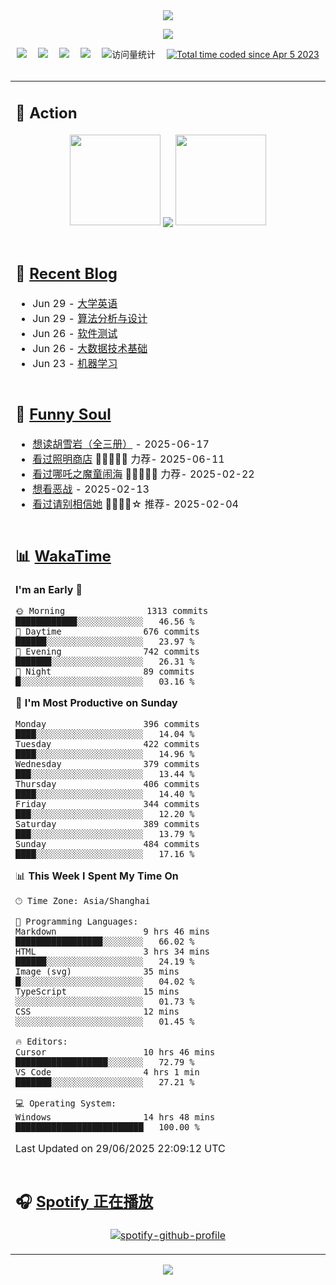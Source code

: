 <div align="center">

<img src="https://capsule-render.vercel.app/api?type=waving&color=timeGradient&height=300&&section=header&text=HI%20THERE!&fontSize=90&fontAlign=50&fontAlignY=30&desc=I%E2%80%99m%20@LI%20SIR%20%F0%9F%91%8B&descAlign=50&descSize=30&descAlignY=60&animation=twinkling" />

<div align="center">

  <!-- knock code pictures 敲代码的图片 -->
  <img order-radius="100px" src="https://img.lisir.me/image/my/001.gif"><br>

  <!-- profile logo 个人资料徽标 -->
  <div align="center">
    <a href="https://lisir.me/" title="点击跳转"><img src="https://img.shields.io/badge/Blog-%E4%B8%AA%E4%BA%BA%E5%8D%9A%E5%AE%A2-red"></a>&emsp;
    <a href="https://photo.lisir.me/" title="点击跳转"><img src="https://img.shields.io/badge/Photo-%E6%97%B6%E5%85%89%E7%9B%B8%E5%86%8C-blue"></a>&emsp;
    <a href="https://cloud.lisir.me/" title="点击跳转"><img src="https://img.shields.io/badge/Cloud%20Disk-%E6%88%91%E7%9A%84%E4%BA%91%E7%9B%98-green"></a>&emsp;
    <a href="https://nz.lisir.me/" title="点击跳转"><img src="https://img.shields.io/badge/%E5%93%AA%E5%90%92-%E7%9B%91%E6%8E%A7%E9%9D%A2%E6%9D%BF-blueviolet"></a>&emsp;
    <!-- visitor -->
    <img src="https://komarev.com/ghpvc/?username=wkwbk&label=Views&color=orange&style=flat" alt="访问量统计" />&emsp;
    <a href="https://wakatime.com/@2237354f-824a-4472-ae76-c1eca96c8908"><img src="https://wakatime.com/badge/user/2237354f-824a-4472-ae76-c1eca96c8908.svg" alt="Total time coded since Apr 5 2023" /></a>
  </div>

</div>

<br>

<div align="center">

<table>

<tr><td>

## 🚀 Action

<!-- github-readme-streak-stats 连续提交代码天数记录 -->
<div align="center">
  <img width="145" src="https://img.lisir.me/image/my/002.png">
  <img align="center" src="https://github-readme-stats.vercel.app/api?username=wkwbk&show_icons=true&theme=transparent">
  <img width="145" src="https://img.lisir.me/image/my/001.png">
</div>

<br>

</td></tr>

<tr><td>

<!-- 近期博客 -->
## 📃 [Recent Blog](https://lisir.me/)

<!-- feed start -->
- Jun 29 - [大学英语](https://lisir.me/Exam/XASYU/Second/2025-07-01/01.大学英语)
- Jun 29 - [算法分析与设计](https://lisir.me/Exam/XASYU/Second/2025-07-01/00.算法分析与设计)
- Jun 26 - [软件测试](https://lisir.me/Exam/XASYU/Second/2025-06-27/01.软件测试)
- Jun 26 - [大数据技术基础](https://lisir.me/Exam/XASYU/Second/2025-06-27/00.大数据技术基础)
- Jun 23 - [机器学习](https://lisir.me/Exam/XASYU/Second/2025-06-25/00.机器学习)
<!-- feed end -->

</td></tr>

<tr><td>

<!-- 豆瓣 -->
## 🤾 [Funny Soul](https://movie.douban.com/people/li778057151)

<!-- START_SECTION:douban -->
* <a href='https://book.douban.com/subject/1752349/' target='_blank'>想读胡雪岩（全三册）</a> - 2025-06-17
* <a href='https://movie.douban.com/subject/36318331/' target='_blank'>看过照明商店</a> 🌟🌟🌟🌟🌟 力荐- 2025-06-11
* <a href='https://movie.douban.com/subject/34780991/' target='_blank'>看过哪吒之魔童闹海</a> 🌟🌟🌟🌟🌟 力荐- 2025-02-22
* <a href='https://movie.douban.com/subject/10604851/' target='_blank'>想看恶战</a> - 2025-02-13
* <a href='https://movie.douban.com/subject/35295017/' target='_blank'>看过请别相信她</a> 🌟🌟🌟🌟☆ 推荐- 2025-02-04
<!-- END_SECTION:douban -->

</td></tr>

<tr><td>

<!-- wakatime 统计 -->
## 📊 [WakaTime](https://wakatime.com/@wkwbk)

<!--START_SECTION:waka-->
**I'm an Early 🐤** 

```text
🌞 Morning                1313 commits        ████████████░░░░░░░░░░░░░   46.56 % 
🌆 Daytime                676 commits         ██████░░░░░░░░░░░░░░░░░░░   23.97 % 
🌃 Evening                742 commits         ███████░░░░░░░░░░░░░░░░░░   26.31 % 
🌙 Night                  89 commits          █░░░░░░░░░░░░░░░░░░░░░░░░   03.16 % 
```
📅 **I'm Most Productive on Sunday** 

```text
Monday                   396 commits         ████░░░░░░░░░░░░░░░░░░░░░   14.04 % 
Tuesday                  422 commits         ████░░░░░░░░░░░░░░░░░░░░░   14.96 % 
Wednesday                379 commits         ███░░░░░░░░░░░░░░░░░░░░░░   13.44 % 
Thursday                 406 commits         ████░░░░░░░░░░░░░░░░░░░░░   14.40 % 
Friday                   344 commits         ███░░░░░░░░░░░░░░░░░░░░░░   12.20 % 
Saturday                 389 commits         ███░░░░░░░░░░░░░░░░░░░░░░   13.79 % 
Sunday                   484 commits         ████░░░░░░░░░░░░░░░░░░░░░   17.16 % 
```


📊 **This Week I Spent My Time On** 

```text
🕑︎ Time Zone: Asia/Shanghai

💬 Programming Languages: 
Markdown                 9 hrs 46 mins       █████████████████░░░░░░░░   66.02 % 
HTML                     3 hrs 34 mins       ██████░░░░░░░░░░░░░░░░░░░   24.19 % 
Image (svg)              35 mins             █░░░░░░░░░░░░░░░░░░░░░░░░   04.02 % 
TypeScript               15 mins             ░░░░░░░░░░░░░░░░░░░░░░░░░   01.73 % 
CSS                      12 mins             ░░░░░░░░░░░░░░░░░░░░░░░░░   01.45 % 

🔥 Editors: 
Cursor                   10 hrs 46 mins      ██████████████████░░░░░░░   72.79 % 
VS Code                  4 hrs 1 min         ███████░░░░░░░░░░░░░░░░░░   27.21 % 

💻 Operating System: 
Windows                  14 hrs 48 mins      █████████████████████████   100.00 % 
```


 Last Updated on 29/06/2025 22:09:12 UTC
<!--END_SECTION:waka-->

</td></tr>

<tr><td>

## 🎧 [Spotify 正在播放](https://open.spotify.com/user/31s4ftvnfnus65uynvxmxu7rkfom)

<div align="center">

  [![spotify-github-profile](https://spotify-github-profile.kittinanx.com/api/view?uid=31s4ftvnfnus65uynvxmxu7rkfom&cover_image=true&theme=default&show_offline=true&background_color=121212&interchange=true&bar_color_cover=true)](https://spotify-github-profile.kittinanx.com/api/view?uid=31s4ftvnfnus65uynvxmxu7rkfom&redirect=true)

</div>

</td></tr>

</table>

</div>

<img src="https://capsule-render.vercel.app/api?type=waving&color=timeGradient&height=300&&section=footer&text=THE%20END!&fontSize=90&fontAlign=50&fontAlignY=70&desc=Hope%20your%20program%20is%20bug-free!&descAlign=50&descSize=30&descAlignY=40&animation=twinkling" />

</div>
